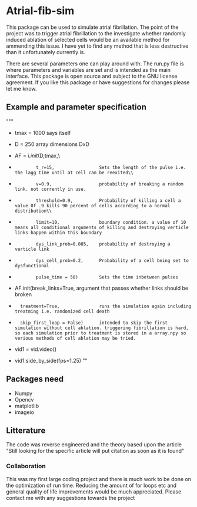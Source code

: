 # Atrial-fib-sim

This package can be used to simulate atrial fibrillation. The point of the project was to trigger atrial fibrillation to the investigate whether randomly induced ablation of selected cells would be an available method for ammending this issue. I have yet to find any method that is less destructive than it unfortunately currently is.

There are several parameters one can play around with. The run.py file is where parameters and variables are set and is intended as the main interface. This package is open source and subject to the GNU license agreement. If you like this package or have suggestions for changes please let me know. 

## Example and parameter specification

"""
- tmax = 1000     says itself
- D = 250         array dimensions DxD


- AF = i._init_(D,tmax,\\
-             t_r=15,                 Sets the length of the pulse i.e. the lagg time until at cell can be reexited\\
-             v=0.9,                  probability of breaking a random link. not currently in use.
-             threshold=0.9,          Probability of killing a cell a value 0f .9 kills 90 percent of cells according to a normal distribution\\
-             limit=10,               boundary condition. a value of 10 means all conditional arguments of killing and destroying verticle links happen within this boundary
-             dys_link_prob=0.085,    probability of destroying a verticle link
-             dys_cell_prob=0.2,      Probability of a cell being set to dysfunctional
-             pulse_time = 50)        Sets the time inbetween pulses
- AF.init(break_links=True,             argument that passes whether links should be broken
-       treatment=True,               runs the simulation again including treatming i.e. randomized cell death
-       skip_first_loop = False)      intended to skip the first simulation without cell ablation. triggering fibrillation is hard, so each simulation prior to treatment is stored in a array.npy so verious methods of cell ablation may be tried.

- vid1 = vid.video()
- vid1.side_by_side(fps=1.25)
""

## Packages need
- Numpy
- Opencv
- matplotlib
- imageio

## Litterature
The code was reverse engineered and the theory based upon the article "Still looking for the specific article will put citation as soon as it is found"

### Collaboration
This was my first large coding project and there is much work to be done on the optimization of run time. Reducing the amount of for loops etc and general quality of life improvements would be much appreciated. Please contact me with any suggestions towards the project
